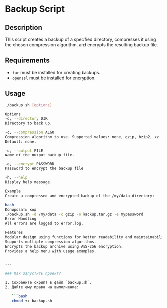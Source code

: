 # Backup Script

## Description

This script creates a backup of a specified directory, compresses it using the chosen compression algorithm, and encrypts the resulting backup file.

## Requirements

- `tar` must be installed for creating backups.
- `openssl` must be installed for encryption.

## Usage

```bash
./backup.sh [options]

Options
-d, --directory DIR
Directory to back up.

-c, --compression ALGO
Compression algorithm to use. Supported values: none, gzip, bzip2, xz.
Default: none.

-o, --output FILE
Name of the output backup file.

-e, --encrypt PASSWORD
Password to encrypt the backup file.

-h, --help
Display help message.

Example
Create a compressed and encrypted backup of the /my/data directory:

bash
Копировать код
./backup.sh -d /my/data -c gzip -o backup.tar.gz -e mypassword
Error Handling
All errors are logged to error.log.

Features
Modular design using functions for better readability and maintainability.
Supports multiple compression algorithms.
Encrypts the backup archive using AES-256 encryption.
Provides a help menu with usage examples.


---

### Как запустить проект?

1. Сохраните скрипт в файл `backup.sh`.
2. Дайте ему права на выполнение:

   ```bash
   chmod +x backup.sh
